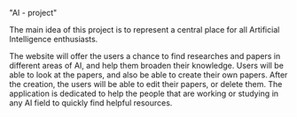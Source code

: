 "AI - project"

The main idea of this project is to represent a central place for all Artificial Intelligence enthusiasts.

The website will offer the users a chance to find researches and papers in different areas of AI, and help them broaden their knowledge.
Users will be able to look at the papers, and also be able to create their own papers.
After the creation, the users will be able to edit their papers, or delete them.
The application is dedicated to help the people that are working or studying in any AI field to quickly find helpful resources.

